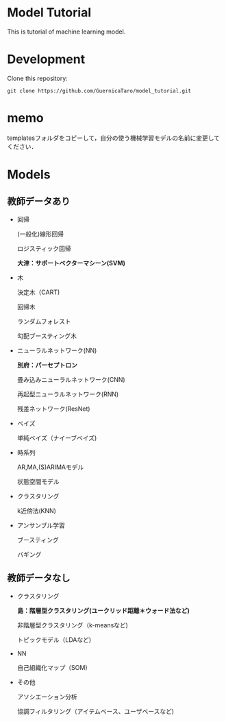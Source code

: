 # Model Tutorial
This is tutorial of machine learning model.

# Development
Clone this repository:
```
git clone https://github.com/GuernicaTaro/model_tutorial.git
```
# memo
templatesフォルダをコピーして，自分の使う機械学習モデルの名前に変更してください．

# Models
## 教師データあり
- 回帰

  (一般化)線形回帰

  ロジスティック回帰

  **大津：サポートベクターマシーン(SVM)**

- 木

  決定木（CART)

  回帰木

  ランダムフォレスト

  勾配ブースティング木

- ニューラルネットワーク(NN)

  **別府：パーセプトロン**

  畳み込みニューラルネットワーク(CNN)

  再起型ニューラルネットワーク(RNN)

  残差ネットワーク(ResNet)

- ベイズ

  単純ベイズ（ナイーブベイズ)

- 時系列

  AR,MA,(S)ARIMAモデル

  状態空間モデル

- クラスタリング

  k近傍法(KNN)

- アンサンブル学習

  ブースティング

  バギング

## 教師データなし

- クラスタリング

  **島：階層型クラスタリング(ユークリッド距離＊ウォード法など)**

  非階層型クラスタリング（k-meansなど)

  トピックモデル（LDAなど)

- NN

  自己組織化マップ（SOM)

- その他

  アソシエーション分析

  協調フィルタリング（アイテムベース、ユーザベースなど)
